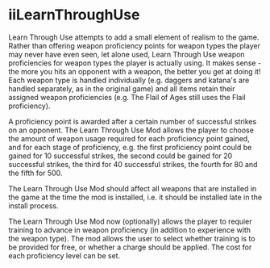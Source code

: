# iiLearnThroughUse

Learn Through Use attempts to add a small element of realism to the game. Rather than offering weapon proficiency points for weapon types the player may never have even seen, let alone used, Learn Through Use weapon proficiencies for weapon types the player is actually using.
It makes sense - the more you hits an opponent with a weapon, the better you get at doing it! Each weapon type is handled individually (e.g. daggers and katana's are handled separately, as in the original game) and all items retain their assigned weapon proficiencies (e.g. The Flail of Ages still uses the Flail proficiency).

A proficiency point is awarded after a certain number of successful strikes on an opponent. The Learn Through Use Mod allows the player to choose the amount of weapon usage required for each proficiency point gained, and for each stage of proficiency, e.g. the first proficiency point could be gained for 10 successful strikes, the second could be gained for 20 successful strikes, the third for 40 successful strikes, the fourth for 80 and the fifth for 500.

The Learn Through Use Mod should affect all weapons that are installed in the game at the time the mod is installed, i.e. it should be installed late in the install process.

The Learn Through Use Mod now (optionally) allows the player to requier training to advance in weapon proficiency (in addition to experience with the weapon type). The mod allows the user to select whether training is to be provided for free, or whether a charge should be applied. The cost for each proficiency level can be set.
